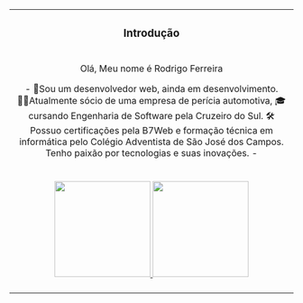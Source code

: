 <!--header-->
<table>
  <tr><th colspan="2"><h3>Introdução</h3></th></tr>
  <tr><td colspan="2" align="center"><p>Olá, Meu nome é Rodrigo Ferreira </p>
   - 👦Sou um desenvolvedor web, ainda em desenvolvimento. 🕵️‍♀️Atualmente  sócio de uma empresa de perícia automotiva, 🎓cursando Engenharia de Software pela Cruzeiro do Sul. 🛠Possuo certificações pela B7Web e formação técnica em informática pelo Colégio Adventista de São José dos Campos. Tenho paixão por tecnologias e suas inovações. - <br/><br/><br/>
<div align="center">
  <a href="https://github.com/programkit13">
  <img height="170em" src="https://github-readme-stats.vercel.app/api?username=programkit13&show_icons=true&theme=dracula&include_all_commits=true&count_private=true"/>
  <img height="170em" src="https://github-readme-stats.vercel.app/api/top-langs/?username=programkit13&layout=compact&langs_count=7&theme=dracula"/>
</div>
<div style="display: inline_block"><br>
 
  

</div>
</td></tr>
 
